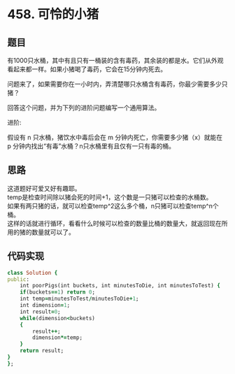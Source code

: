# 458. 可怜的小猪
## 题目

有1000只水桶，其中有且只有一桶装的含有毒药，其余装的都是水。它们从外观看起来都一样。如果小猪喝了毒药，它会在15分钟内死去。  

问题来了，如果需要你在一小时内，弄清楚哪只水桶含有毒药，你最少需要多少只猪？  

回答这个问题，并为下列的进阶问题编写一个通用算法。  

进阶:  

假设有 n 只水桶，猪饮水中毒后会在 m 分钟内死亡，你需要多少猪（x）就能在 p 分钟内找出“有毒”水桶？n只水桶里有且仅有一只有毒的桶。  
## 思路
这道题好可爱又好有趣耶。  
temp是检查时间除以猪会死的时间+1，这个数是一只猪可以检查的水桶数。  
如果有两只猪的话，就可以检查temp^2这么多个桶，n只猪可以检查temp^n个桶。  
这样的话就进行循环，看看什么时候可以检查的数量比桶的数量大，就返回现在所用的猪的数量就可以了。  

## 代码实现
```ruby
class Solution {
public:
    int poorPigs(int buckets, int minutesToDie, int minutesToTest) {  
    if(buckets==1) return 0;  
    int temp=minutesToTest/minutesToDie+1;  
    int dimension=1;  
    int result=0;  
    while(dimension<buckets)  
    {  
        result++;  
        dimension*=temp;  
    }  
    return result;  
}  
};
```
